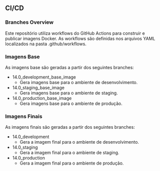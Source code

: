 
## CI/CD
### Branches Overview

Este repositório utiliza workflows do GitHub Actions para construir e publicar imagens Docker. As workflows são definidas nos arquivos YAML localizados na pasta .github/workflows.

### Imagens Base

As imagens base são geradas a partir dos seguintes branches:

* 14.0_development_base_image
  * Gera imagens base para o ambiente de desenvolvimento.
* 14.0_staging_base_image
  * Gera imagens base para o ambiente de staging.
* 14.0_production_base_image
  * Gera imagens base para o ambiente de produção.

### Imagens Finais

As imagens finais são geradas a partir dos seguintes branches:

* 14.0_development
  * Gera a imagem final para o ambiente de desenvolvimento.
* 14.0_staging
  * Gera a imagem final para o ambiente de staging. 
* 14.0_production
  * Gera a imagem final para o ambiente de produção.